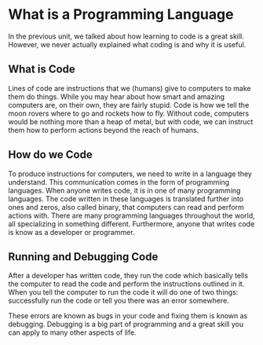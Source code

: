 # What is a Programming Language

In the previous unit, we talked about how learning to code is a great skill. However, we never actually explained what coding is and why it is useful.

## What is Code

Lines of code are instructions that we (humans) give to computers to make them do things. While you may hear about how smart and amazing computers are, on their own, they are fairly stupid. Code is how we tell the moon rovers where to go and rockets how to fly. Without code, computers would be nothing more than a heap of metal, but with code, we can instruct them how to perform actions beyond the reach of humans.

## How do we Code

To produce instructions for computers, we need to write in a language they understand. This communication comes in the form of programming languages. When anyone writes code, it is in one of many programming languages. The code written in these languages is translated further into ones and zeros, also called binary, that computers can read and perform actions with. There are many programming languages throughout the world, all specializing in something different. Furthermore, anyone that writes code is know as a developer or programmer.

## Running and Debugging Code

After a developer has written code, they run the code which basically tells the computer to read the code and perform the instructions outlined in it. When you tell the computer to run the code it will do one of two things: successfully run the code or tell you there was an error somewhere.

These errors are known as bugs in your code and fixing them is known as debugging. Debugging is a big part of programming and a great skill you can apply to many other aspects of life.
